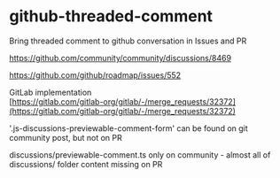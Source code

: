 # github-threaded-comment

Bring threaded comment to github conversation in Issues and PR

https://github.com/community/community/discussions/8469

https://github.com/github/roadmap/issues/552

GitLab implementation  
[https://gitlab.com/gitlab-org/gitlab/-/merge_requests/32372](https://gitlab.com/gitlab-org/gitlab/-/merge_requests/32372)

'.js-discussions-previewable-comment-form' can be found on git community post, but not on PR

discussions/previewable-comment.ts only on community - almost all of discussions/ folder content missing on PR
